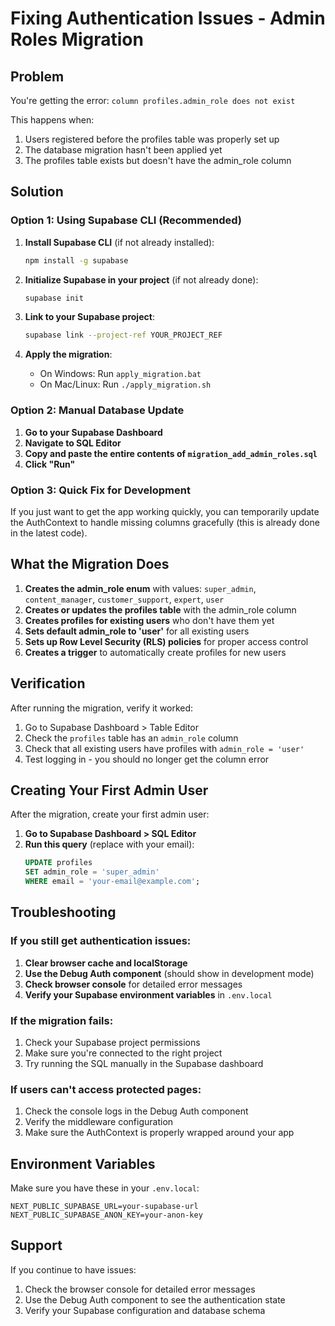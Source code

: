 # Fixing Authentication Issues - Admin Roles Migration

## Problem
You're getting the error: `column profiles.admin_role does not exist`

This happens when:
1. Users registered before the profiles table was properly set up
2. The database migration hasn't been applied yet
3. The profiles table exists but doesn't have the admin_role column

## Solution

### Option 1: Using Supabase CLI (Recommended)

1. **Install Supabase CLI** (if not already installed):
   ```bash
   npm install -g supabase
   ```

2. **Initialize Supabase in your project** (if not already done):
   ```bash
   supabase init
   ```

3. **Link to your Supabase project**:
   ```bash
   supabase link --project-ref YOUR_PROJECT_REF
   ```

4. **Apply the migration**:
   - On Windows: Run `apply_migration.bat`
   - On Mac/Linux: Run `./apply_migration.sh`

### Option 2: Manual Database Update

1. **Go to your Supabase Dashboard**
2. **Navigate to SQL Editor**
3. **Copy and paste the entire contents of `migration_add_admin_roles.sql`**
4. **Click "Run"**

### Option 3: Quick Fix for Development

If you just want to get the app working quickly, you can temporarily update the AuthContext to handle missing columns gracefully (this is already done in the latest code).

## What the Migration Does

1. **Creates the admin_role enum** with values: `super_admin`, `content_manager`, `customer_support`, `expert`, `user`
2. **Creates or updates the profiles table** with the admin_role column
3. **Creates profiles for existing users** who don't have them yet
4. **Sets default admin_role to 'user'** for all existing users
5. **Sets up Row Level Security (RLS) policies** for proper access control
6. **Creates a trigger** to automatically create profiles for new users

## Verification

After running the migration, verify it worked:

1. Go to Supabase Dashboard > Table Editor
2. Check the `profiles` table has an `admin_role` column
3. Check that all existing users have profiles with `admin_role = 'user'`
4. Test logging in - you should no longer get the column error

## Creating Your First Admin User

After the migration, create your first admin user:

1. **Go to Supabase Dashboard > SQL Editor**
2. **Run this query** (replace with your email):
   ```sql
   UPDATE profiles 
   SET admin_role = 'super_admin' 
   WHERE email = 'your-email@example.com';
   ```

## Troubleshooting

### If you still get authentication issues:

1. **Clear browser cache and localStorage**
2. **Use the Debug Auth component** (should show in development mode)
3. **Check browser console** for detailed error messages
4. **Verify your Supabase environment variables** in `.env.local`

### If the migration fails:

1. Check your Supabase project permissions
2. Make sure you're connected to the right project
3. Try running the SQL manually in the Supabase dashboard

### If users can't access protected pages:

1. Check the console logs in the Debug Auth component
2. Verify the middleware configuration
3. Make sure the AuthContext is properly wrapped around your app

## Environment Variables

Make sure you have these in your `.env.local`:
```
NEXT_PUBLIC_SUPABASE_URL=your-supabase-url
NEXT_PUBLIC_SUPABASE_ANON_KEY=your-anon-key
```

## Support

If you continue to have issues:
1. Check the browser console for detailed error messages
2. Use the Debug Auth component to see the authentication state
3. Verify your Supabase configuration and database schema

